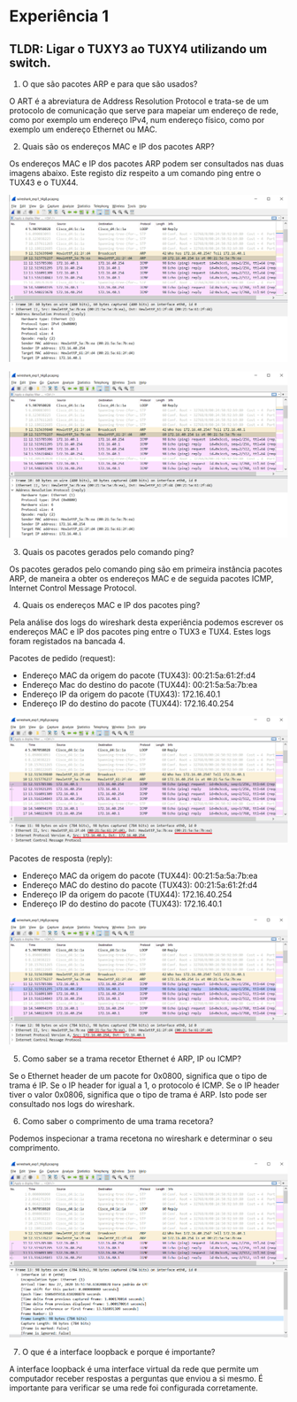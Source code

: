 # Experiência 1

## TLDR: Ligar o TUXY3 ao TUXY4 utilizando um switch.

1. O que são pacotes ARP e para que são usados?

O ART é a abreviatura de Address Resolution Protocol e trata-se de um protocolo de comunicação que serve para mapeiar um endereço de rede, como por exemplo um endereço IPv4, num endereço físico, como por exemplo um endereço Ethernet ou MAC.

2. Quais são os endereços MAC e IP dos pacotes ARP?

Os endereços MAC e IP dos pacotes ARP podem ser consultados nas duas imagens abaixo. Este registo diz respeito a um comando ping entre o TUX43 e o TUX44.

![Exp1_0_1](https://raw.githubusercontent.com/MechJM/trabalhoRCOM/master/TP2/docs/logs/exp1_0.png?token=AIVHWXED4KIHXW67P5ND6FS72JD7M)

![Exp1_0](https://raw.githubusercontent.com/MechJM/trabalhoRCOM/master/TP2/docs/logs/exp1_0.png?token=AIVHWXED4KIHXW67P5ND6FS72JD7M)

3. Quais os pacotes gerados pelo comando ping?

Os pacotes gerados pelo comando ping são em primeira instância pacotes ARP, de maneira a obter os endereços MAC e de seguida pacotes ICMP, Internet Control Message Protocol.

4. Quais os endereços MAC e IP dos pacotes ping?

Pela análise dos logs do wireshark desta experiência podemos escrever os endereços MAC e IP dos pacotes ping entre o TUX3 e TUX4. Estes logs foram registados na bancada 4.

Pacotes de pedido (request):
* Endereço MAC da origem do pacote (TUX43): 00:21:5a:61:2f:d4
* Endereço Mac do destino do pacote (TUX44): 00:21:5a:5a:7b:ea
* Endereço IP da origem do pacote (TUX43): 172.16.40.1
* Endereço IP do destino do pacote (TUX44): 172.16.40.254

![Exp1_1](https://raw.githubusercontent.com/MechJM/trabalhoRCOM/master/TP2/docs/logs/exp1_1.png?token=AIVHWXE5XUXUQ4HR3YCDNDK72JCFG)

Pacotes de resposta (reply):
* Endereço MAC da origem do pacote (TUX44): 00:21:5a:5a:7b:ea
* Endereço MAC do destino do pacote (TUX43): 00:21:5a:61:2f:d4
* Endereço IP da origem do pacote (TUX44): 172.16.40.254
* Endereço IP do destino do pacote (TUX43): 172.16.40.1

![Exp1_2](https://github.com/MechJM/trabalhoRCOM/blob/master/TP2/docs/logs/exp1_2.png?raw=true)

5. Como saber se a trama recetor Ethernet é ARP, IP ou ICMP?

Se o Ethernet header de um pacote for 0x0800, significa que o tipo de trama é IP. Se o IP header for igual a 1, o protocolo é ICMP. Se o IP header tiver o valor 0x0806, significa que o tipo de trama é ARP. Isto pode ser consultado nos logs do wireshark.

6. Como saber o comprimento de uma trama recetora?

Podemos inspecionar a trama recetona no wireshark e determinar o seu comprimento.

![Exp1_3](https://raw.githubusercontent.com/MechJM/trabalhoRCOM/master/TP2/docs/logs/exp1_3.png?token=AIVHWXBBGSBIAOBWVNGBMBC72JEAE)

7. O que é a interface loopback e porque é importante?

A interface loopback é uma interface virtual da rede que permite um computador receber respostas a perguntas que enviou a si mesmo. É importante para verificar se uma rede foi configurada corretamente.